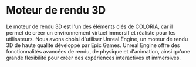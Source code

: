 # Moteur de rendu 3D

Le moteur de rendu 3D est l'un des éléments clés de COLORIA, car il permet de créer un environnement virtuel immersif et réaliste pour les utilisateurs. Nous avons choisi d'utiliser Unreal Engine, un moteur de rendu 3D de haute qualité développé par Epic Games. Unreal Engine offre des fonctionnalités avancées de rendu, de physique et d'animation, ainsi qu'une grande flexibilité pour créer des expériences interactives et immersives.
